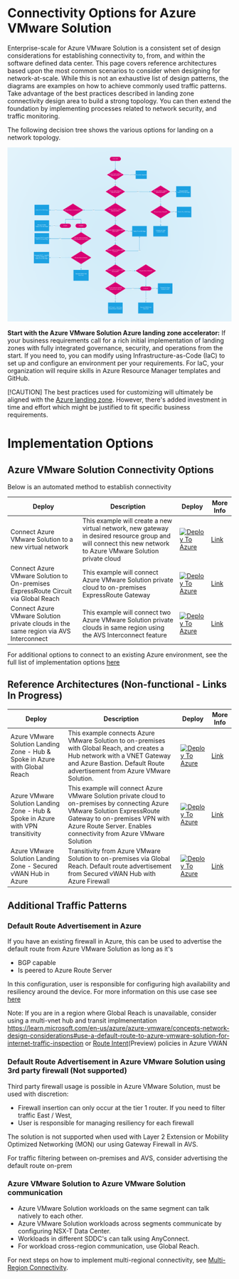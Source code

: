 # Connectivity Options for Azure VMware Solution

Enterprise-scale for Azure VMware Solution is a consistent set of design considerations for establishing connectivity to, from, and within the software defined data center. This page covers reference architectures based upon the most common scenarios to consider when designing for network-at-scale. While this is not an exhaustive list of design patterns, the diagrams are examples on how to achieve commonly used traffic patterns. Take advantage of the best practices described in landing zone connectivity design area to build a strong topology. You can then extend the foundation by implementing processes related to network security, and traffic monitoring.

The following decision tree shows the various options for landing on a network topology.  
 
![flow.png](./images/flow.png)

**Start with the Azure VMware Solution Azure landing zone accelerator:** If your business requirements call for a rich initial implementation of landing zones with fully integrated governance, security, and operations from the start. If you need to, you can modify using Infrastructure-as-Code (IaC) to set up and configure an environment per your requirements. For IaC, your organization will require skills in Azure Resource Manager templates and GitHub.

[!CAUTION]
The best practices used for customizing will ultimately be aligned with the [Azure landing zone](./index.md). However, there's added investment in time and effort which might be justified to fit specific business requirements.

# Implementation Options 

## Azure VMware Solution Connectivity Options 
Below is an automated method to establish connectivity

| Deploy                                                       | Description                                                  | Deploy                                                       | More Info                                                    |
| ------------------------------------------------------------ | ------------------------------------------------------------ | ------------------------------------------------------------ | ------------------------------------------------------------ |
| Connect Azure VMware Solution to a new virtual network                         | This example will create a new virtual network, new gateway in desired resource group and will connect this new network to Azure VMware Solution private cloud |[![Deploy To Azure](https://aka.ms/deploytoazurebutton)](https://portal.azure.com/#create/Microsoft.Template/uri/https%3A%2F%2Fraw.githubusercontent.com%2FAzure%2FEnterprise-Scale-for-AVS%2Fmain%2FBrownField%2FNetworking%2FAVS-to-VNet-NewVNet%2FARM%2FVNetWithExR.deploy.json) | [Link](Networking/AVS-to-VNet-NewVNet/readme.md) 
| Connect Azure VMware Solution to On-premises ExpressRoute Circuit via Global Reach | This example will connect Azure VMware Solution private cloud to on-premises ExpressRoute Gateway | [![Deploy To Azure](https://aka.ms/deploytoazurebutton)](https://portal.azure.com/#create/Microsoft.Template/uri/https%3A%2F%2Fraw.githubusercontent.com%2FAzure%2FEnterprise-Scale-for-AVS%2Fmain%2FBrownField%2FNetworking%2FAVS-to-OnPremises-ExpressRoute-GlobalReach%2FARM%2FAVSGlobalReach.deploy.json) | [Link](Networking/AVS-to-OnPremises-ExpressRoute-GlobalReach/readme.md) 
| Connect Azure VMware Solution private clouds in the same region via AVS Interconnect   | This example will connect two Azure VMware Solution private clouds in same region using the AVS Interconnect feature | [![Deploy To Azure](https://aka.ms/deploytoazurebutton)](https://portal.azure.com/#create/Microsoft.Template/uri/https%3A%2F%2Fraw.githubusercontent.com%2FAzure%2FEnterprise-Scale-for-AVS%2Fmain%2FBrownField%2FNetworking%2FAVS-to-AVS-SameRegion%2FARM%2FCrossAVSWithinRegion.deploy.json) | [Link](Networking/AVS-to-AVS-SameRegion/readme.md) |

For additional options to connect to an existing Azure environment, see the full list of implementation options [here](https://github.com/Azure/Enterprise-Scale-for-AVS/blob/main/BrownField/readme.md)

## Reference Architectures (Non-functional - Links In Progress) ### 
| Deploy                                                       | Description                                                  | Deploy                                                       | More Info                                                    |
| ------------------------------------------------------------ | ------------------------------------------------------------ | ------------------------------------------------------------ | ------------------------------------------------------------ |
| Azure VMware Solution Landing Zone - Hub & Spoke in Azure with Global Reach                          | This example connects Azure VMware Solution to on-premises with Global Reach, and creates a Hub network with  a VNET Gateway and Azure Bastion. Default Route advertisement from Azure VMware Solution.  |[![Deploy To Azure](https://aka.ms/deploytoazurebutton)](https://portal.azure.com/#create/Microsoft.Template/uri/https%3A%2F%2Fraw.githubusercontent.com%2FAzure%2FEnterprise-Scale-for-AVS%2Fmain%2FBrownField%2FNetworking%2FAVS-to-VNet-NewVNet%2FARM%2FVNetWithExR.deploy.json) | [Link](Networking/AVS-to-VNet-NewVNet/readme.md) 
| Azure VMware Solution Landing Zone - Hub & Spoke in Azure with VPN transitivity| This example will connect Azure VMware Solution private cloud to on-premises by connecting Azure VMware Solution ExpressRoute Gateway to on-premises VPN with Azure Route Server. Enables connectivity from Azure VMware Solution | [![Deploy To Azure](https://aka.ms/deploytoazurebutton)](https://portal.azure.com/#create/Microsoft.Template/uri/https%3A%2F%2Fraw.githubusercontent.com%2FAzure%2FEnterprise-Scale-for-AVS%2Fmain%2FBrownField%2FNetworking%2FAVS-to-OnPremises-ExpressRoute-GlobalReach%2FARM%2FAVSGlobalReach.deploy.json) | [Link](Networking/AVS-to-OnPremises-ExpressRoute-GlobalReach/readme.md) 
| Azure VMware Solution Landing Zone - Secured vWAN Hub in Azure   | Transitivity from Azure VMware Solution to on-premises via Global Reach. Default route advertisement from Secured vWAN Hub with Azure Firewall | [![Deploy To Azure](https://aka.ms/deploytoazurebutton)](https://github.com/sblair01/Enterprise-Scale-for-AVS/tree/main/terraform/scenarios/avs_greenfield_new_vwan_secure_hub_with_vpn_and_expressroute) | [Link](../../Step-By-Step-Guides/Scenario1/readme.md) |

## Additional Traffic Patterns
### Default Route Advertisement in Azure

If you have an existing firewall in Azure, this can be used to advertise the default route from Azure VMware Solution as long as it's
- BGP capable 
- Is peered to Azure Route Server

In this configuration, user is responsible for configuring high availability and resiliency around the device. For more information on this use case see [here](https://learn.microsoft.com/en-us/azure/cloud-adoption-framework/scenarios/azure-vmware/eslz-network-topology-connectivity#scenario-5-a-third-party-nva-in-the-hub-vnet-inspects-traffic-between-avs-and-the-internet-and-between-avs-and-azure-vnets)

Note: If you are in a region where Global Reach is unavailable, consider using a multi-vnet hub and transit implmenentation https://learn.microsoft.com/en-us/azure/azure-vmware/concepts-network-design-considerations#use-a-default-route-to-azure-vmware-solution-for-internet-traffic-inspection or [Route Intent](https://learn.microsoft.com/en-us/azure/virtual-wan/how-to-routing-policies)(Preview) policies in Azure VWAN

### Default Route Advertisement in Azure VMware Solution using 3rd party firewall (Not supported)
Third party firewall usage is possible in Azure VMware Solution, must be used with discretion:
- Firewall insertion can only occur at the tier 1 router. If you need to filter traffic East / West, 
- User is responsible for managing resiliency for each firewall 
 
The solution is not supported when used with Layer 2 Extension or Mobility Optimized Networking (MON) our using Gateway Firewall in AVS. 

For traffic filtering between on-premises and AVS, consider advertising the default route on-prem

### Azure VMware Solution to Azure VMware Solution communication
- Azure VMware Solution workloads on the same segment can talk natively to each other.
- Azure VMware Solution workloads across segments communicate by configuring NSX-T Data Center.
- Workloads in different SDDC's can talk using AnyConnect.
- For workload cross-region communication, use Global Reach. 
 
 For next steps on how to implement multi-regional connectivity, see [Multi-Region Connectivity](../Connectivity-Multi-region/dual-region-hub-spoke.md).
